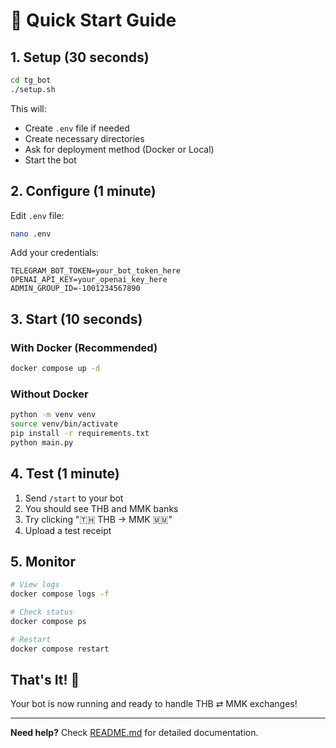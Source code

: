 # 🚀 Quick Start Guide

## 1. Setup (30 seconds)

```bash
cd tg_bot
./setup.sh
```

This will:
- Create `.env` file if needed
- Create necessary directories
- Ask for deployment method (Docker or Local)
- Start the bot

## 2. Configure (1 minute)

Edit `.env` file:

```bash
nano .env
```

Add your credentials:
```env
TELEGRAM_BOT_TOKEN=your_bot_token_here
OPENAI_API_KEY=your_openai_key_here
ADMIN_GROUP_ID=-1001234567890
```

## 3. Start (10 seconds)

### With Docker (Recommended)
```bash
docker compose up -d
```

### Without Docker
```bash
python -m venv venv
source venv/bin/activate
pip install -r requirements.txt
python main.py
```

## 4. Test (1 minute)

1. Send `/start` to your bot
2. You should see THB and MMK banks
3. Try clicking "🇹🇭 THB → MMK 🇲🇲"
4. Upload a test receipt

## 5. Monitor

```bash
# View logs
docker compose logs -f

# Check status
docker compose ps

# Restart
docker compose restart
```

## That's It! 🎉

Your bot is now running and ready to handle THB ⇄ MMK exchanges!

---

**Need help?** Check [README.md](README.md) for detailed documentation.
